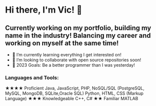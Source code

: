 # Hi there, I'm Vic! 👋 

## Currently working on my portfolio, building my name in the industry! Balancing my career and working on myself at the same time!

- 🌱 I’m currently learning everything I get interested on! 
- 👯 I’m looking to collaborate with open source repositories soon!
- 🥅 2023 Goals: Be a better programmer than I was yesterday! 

### Languages and Tools:

★★★★ Proficient
Java, JavaScript, PHP, NoSQL/SQL
(PostgreSQL, MySQL, MongoDB, 
SQLite,Oracle SQL) Python, HTML, 
CSS (Markup Language)
★★★ Knowledgeable
C++, C#
★★ Familiar
MATLAB
